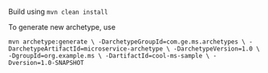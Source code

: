 Build using `mvn clean install`

To generate new archetype, use 

``
mvn archetype:generate \
    -DarchetypeGroupId=com.ge.ms.archetypes \
    -DarchetypeArtifactId=microservice-archetype \
    -DarchetypeVersion=1.0 \
    -DgroupId=org.example.ms \
    -DartifactId=cool-ms-sample \
    -Dversion=1.0-SNAPSHOT
``
